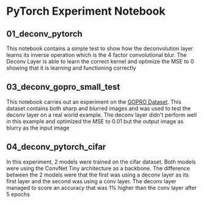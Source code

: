 # PyTorch Experiment Notebook

## 01_deconv_pytorch

This notebook contains a simple test to show how the deconvolution
layer learns its inverse operation which is the 4 factor convolutional
blur. The Deconv Layer is able to learn the correct kernel and optimize
the MSE to 0 showing that it is learning and functioning correctly

## 03_deconv_gopro_small_test

This notebook carries out an experiment on the
[GOPRO Dataset](https://seungjunnah.github.io/Datasets/gopro.html).
This dataset contains both sharp and blurred images and was used to
test the deconv layer on a real world example. The deconv layer didn't
perform well in this example and optimized the MSE to 0.01 but the
output image as blurry as the input image

## 04_deconv_pytorch_cifar

In this experiment, 2 models were trained on the cifar dataset. Both models
were using the ConvNet Tiny architecture as a backbone. The difference between
the 2 models were that the first was using a deconv layer as its first layer and
the second was using a conv layer. The deconv layer managed to score an accuracy
that was 1% higher than the conv layer after 5 epochs
